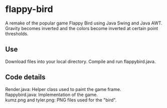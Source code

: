 # flappy-bird
A remake of the popular game Flappy Bird using Java Swing and Java AWT. Gravity becomes inverted and the colors become inverted at certain point thresholds.

## Use
Download files into your local directory. Compile and run flappybird.java.

## Code details
Render.java: Helper class used to paint the game frame. \
flappybird.java: Implementation of the game.  \
kumz.png and tyler.png: PNG files used for the "bird".
